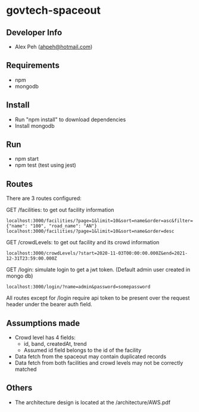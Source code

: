 # govtech-spaceout

## Developer Info
 - Alex Peh (ahpeh@hotmail.com)
 
## Requirements
- npm
- mongodb

## Install
- Run "npm install" to download dependencies
- Install mongodb

## Run
- npm start
- npm test (test using jest)

## Routes
 There are 3 routes configured:
 
   GET /facilities: to get out facility information
   
	localhost:3000/facilities/?page=1&limit=10&sort=name&order=asc&filter={"name": "100", "road_name": "AN"}
	localhost:3000/facilities/?page=1&limit=10&sort=name&order=desc

  GET /crowdLevels: to get out facility and its crowd information
    
	localhost:3000/crowdLevels/?start=2020-11-03T00:00:00.000Z&end=2021-12-31T23:59:00.000Z
  
  GET /login: simulate login to get a jwt token. (Default admin user created in mongo db)
  
	localhost:3000/login/?name=admin&password=somepassword
  
 All routes except for /login require api token to be present over the request header under the bearer auth field.

## Assumptions made
- Crowd level has 4 fields:
  - id, band, createdAt, trend
  - Assumed id field belongs to the id of the facility
- Data fetch from the spaceout may contain duplicated records
- Data fetch from both facilities and crowd levels may not be correctly matched

## Others
- The architecture design is located at the /architecture/AWS.pdf